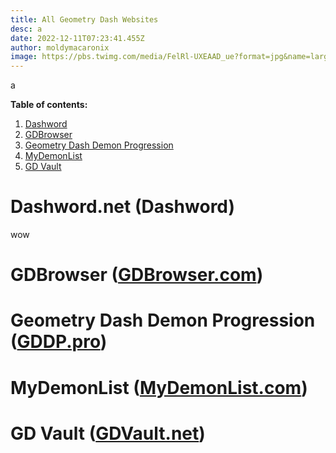 ```yaml
---
title: All Geometry Dash Websites
desc: a
date: 2022-12-11T07:23:41.455Z
author: moldymacaronix
image: https://pbs.twimg.com/media/FelRl-UXEAAD_ue?format=jpg&name=large
---
```

a﻿

**Table of contents:**

1. [Dashword]()
2. [GDBrowser]()
3. [Geometry Dash Demon Progression]()
4. [MyDemonList]()
5. [GD Vault]()


# Dashword.net (Dashword)

w﻿ow

# GDBrowser ([GDBrowser.com](https://gdbrowser.com/))

# Geometry Dash Demon Progression ([GDDP.pro](https://gddp.pro/))

# MyDemonList ([MyDemonList.com](https://mydemonlist.com/))

# GD Vault ([GDVault.net](http://vault.niffy.ml/))